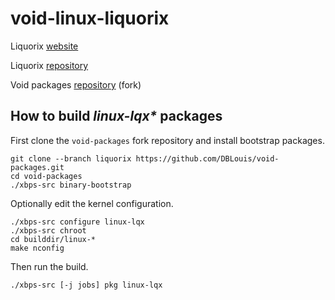 # void-linux-liquorix

Liquorix [website](https://github.com/damentz/liquorix-package)

Liquorix [repository](https://github.com/damentz/liquorix-package)

Void packages [repository](https://github.com/DBLouis/void-packages) (fork)

## How to build *linux-lqx\** packages

First clone the `void-packages` fork repository and install bootstrap packages.

```
git clone --branch liquorix https://github.com/DBLouis/void-packages.git
cd void-packages
./xbps-src binary-bootstrap
```

Optionally edit the kernel configuration.

```
./xbps-src configure linux-lqx
./xbps-src chroot
cd builddir/linux-*
make nconfig
```

Then run the build.

```
./xbps-src [-j jobs] pkg linux-lqx
```
